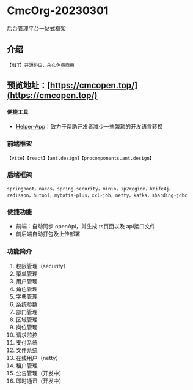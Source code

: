 # CmcOrg-20230301
后台管理平台一站式框架

## 介绍
`【MIT】开源协议，永久免费商用`

## 预览地址：[https://cmcopen.top/](https://cmcopen.top/)

#### 便捷工具
- [Helper-App](https://cmc0.github.io/)：致力于帮助开发者减少一些繁琐的开发语言转换

### 前端框架
`【vite】【react】【ant.design】【procomponents.ant.design】`

### 后端框架
`springboot，nacos，spring-security，minio，ip2region，knife4j，redisson，hutool，mybatis-plus，xxl-job，netty，kafka，sharding-jdbc`

### 便捷功能
- 前端：自动同步 openApi，并生成 ts页面以及 api接口文件
- 前后端自动打包及上传部署

### 功能简介
1. 权限管理（security）
2. 菜单管理
3. 用户管理
4. 角色管理
5. 字典管理
6. 系统参数
7. 部门管理
8. 区域管理
9. 岗位管理
10. 请求监控
11. 支付系统
12. 文件系统
13. 在线用户（netty）
14. 租户管理
15. 公告管理（开发中）
16. 即时通讯（开发中）
